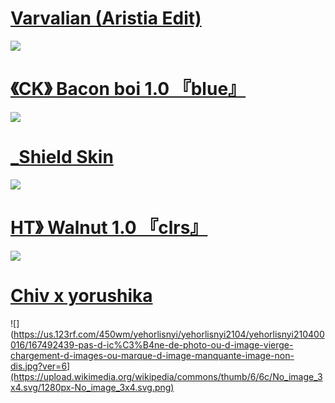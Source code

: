 # [ Varvalian (Aristia Edit) ](https://www.dropbox.com/s/48dcytp0ed32tyu/Varv.osk?dl=0)
![](https://osu.ppy.sh/ss/17599721/4526)

# [《CK》 Bacon boi 1.0 『blue』](https://mega.nz/file/jXpniCZD#mv6NjV1NT-VZvF84efqRgjDs_hRrQYUA-IG-2PpdG20)
![](https://i.imgur.com/8OdVMSD.png)

# [ _Shield Skin ](https://drive.google.com/file/d/1lluh-sODyZjd4Ii67ZkDozR98omxOair/view)
![](https://i.imgur.com/0CbmuOJ.jpg)

# [ HT》 Walnut 1.0 『clrs』](https://drive.google.com/file/d/1wFuBi7jNxBM_hxiZnL8V833YEKmF-mBK/view?usp=sharing)
![](https://i.imgur.com/CpHxqOJ.png)

# [Chiv x yorushika](https://drive.google.com/file/d/1Gg3tsTaKJLDLiTPaEeOILjlcmxmz18AS/view)
![](https://us.123rf.com/450wm/yehorlisnyi/yehorlisnyi2104/yehorlisnyi210400016/167492439-pas-d-ic%C3%B4ne-de-photo-ou-d-image-vierge-chargement-d-images-ou-marque-d-image-manquante-image-non-dis.jpg?ver=6](https://upload.wikimedia.org/wikipedia/commons/thumb/6/6c/No_image_3x4.svg/1280px-No_image_3x4.svg.png)
